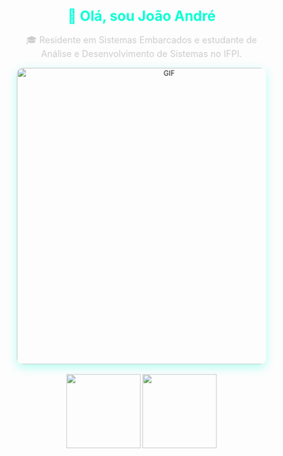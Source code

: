<h1 align="center" style="color: #00ffd5;">👋 Olá, sou João André</h1>

<p align="center" style="color: #cccccc; font-size: 18px;">
  🎓 Residente em Sistemas Embarcados e estudante de Análise e Desenvolvimento de Sistemas no IFPI.
</p>

<div align="center">
  <!-- Novo GIF animado com estilo mais moderno -->
  <img alt="GIF" src="https://media.giphy.com/media/qgQUggAC3Pfv687qPC/giphy.gif" width="600" style="border-radius: 12px; box-shadow: 0 6px 20px rgba(0, 255, 213, 0.3); margin-bottom: 20px;" />
</div>

<div align="center">
  <!-- GitHub Stats -->
  <img src="https://github-readme-stats.vercel.app/api?username=JoaoAndreBSantana&show_icons=true&count_private=true&theme=tokyonight&title_color=00ffd5&text_color=ffffff&icon_color=00ffd5&bg_color=0d1117&hide_border=false" height="150" />

  <!-- Linguagens mais usadas -->
  <img src="https://github-readme-stats.vercel.app/api/top-langs/?username=JoaoAndreBSantana&layout=compact&langs_count=10&theme=tokyonight&title_color=00ffd5&text_color=ffffff&bg_color=0d1117&hide_border=false" height="150" />
</div>
